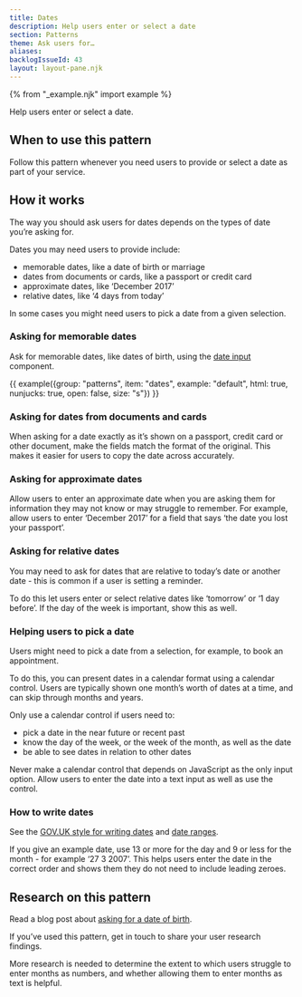 ```yaml
---
title: Dates
description: Help users enter or select a date
section: Patterns
theme: Ask users for…
aliases:
backlogIssueId: 43
layout: layout-pane.njk
---
```


{% from "_example.njk" import example %}

Help users enter or select a date.

## When to use this pattern

Follow this pattern whenever you need users to provide or select a date as part of your&nbsp;service.

## How it works

The way you should ask users for dates depends on the types of date you’re asking for.

Dates you may need users to provide include:

- memorable dates, like a date of birth or marriage
- dates from documents or cards, like a passport or credit card
- approximate dates, like ‘December 2017’
- relative dates, like ‘4 days from today’

In some cases you might need users to pick a date from a given selection.

### Asking for memorable dates

Ask for memorable dates, like dates of birth, using the [date input](/components/date-input/) component.

{{ example({group: "patterns", item: "dates", example: "default", html: true, nunjucks: true, open: false, size: "s"}) }}

### Asking for dates from documents and cards

When asking for a date exactly as it’s shown on a passport, credit card or other document, make the fields match the format of the original. This makes it easier for users to copy the date across accurately.

### Asking for approximate dates

Allow users to enter an approximate date when you are asking them for information they may not know or may struggle to remember. For example, allow users to enter ‘December 2017’ for a field that says ‘the date you lost your passport’.

### Asking for relative dates

You may need to ask for dates that are relative to today’s date or another date - this is common if a user is setting a reminder.

To do this let users enter or select relative dates like ‘tomorrow’ or ‘1 day before’. If the day of the week is important, show this as well.

### Helping users to pick a date

Users might need to pick a date from a selection, for example, to book an appointment.

To do this, you can present dates in a calendar format using a calendar control. Users are typically shown one month’s worth of dates at a time, and can skip through months and&nbsp;years.

Only use a calendar control if users need to:

- pick a date in the near future or recent past
- know the day of the week, or the week of the month, as well as the date
- be able to see dates in relation to other dates

Never make a calendar control that depends on JavaScript as the only input option.&nbsp;Allow users to enter the date into a text input as well as use the control.

### How to write dates

See the [GOV.UK style for writing dates](https://www.gov.uk/guidance/style-guide/a-to-z-of-gov-uk-style#dates) and [date ranges]( https://www.gov.uk/guidance/content-design/writing-for-gov-uk#date-ranges).

If you give an example date, use 13 or more for the day and 9 or less for the month - for example ‘27 3 2007’. This helps users enter the date in the correct order and shows them they do not need to include leading zeroes.

## Research on this pattern

Read a blog post about [asking for a date of birth](https://designnotes.blog.gov.uk/2013/12/05/asking-for-a-date-of-birth/).

If you’ve used this pattern, get in touch to share your user research findings.

More research is needed to determine the extent to which users struggle to enter months as numbers, and whether allowing them to enter months as text is helpful.
